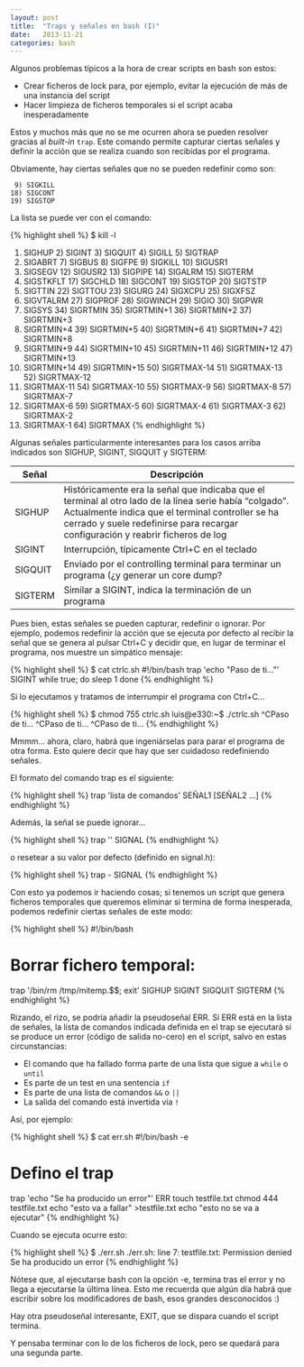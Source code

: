 ```yaml
---
layout: post
title:  "Traps y señales en bash (I)"
date:   2013-11-21
categories: bash
---
```


Algunos  problemas típicos a la hora de crear scripts en bash son estos:

* Crear ficheros de lock para, por ejemplo, evitar la ejecución de más de una instancia del script
* Hacer limpieza de ficheros temporales si el script acaba inesperadamente

Estos y muchos más que no se me ocurren ahora se pueden resolver gracias al *built-in* `trap`. Este comando permite capturar ciertas señales y definir la acción que se realiza cuando son recibidas por el programa.

Obviamente, hay ciertas señales que no se pueden redefinir como son:

```
 9) SIGKILL
18) SIGCONT
19) SIGSTOP
```

La lista se puede ver con el comando:

{% highlight shell %}
$ kill -l
 1) SIGHUP   2) SIGINT   3) SIGQUIT  4) SIGILL   5) SIGTRAP
 6) SIGABRT  7) SIGBUS   8) SIGFPE   9) SIGKILL 10) SIGUSR1
11) SIGSEGV 12) SIGUSR2 13) SIGPIPE 14) SIGALRM 15) SIGTERM
16) SIGSTKFLT   17) SIGCHLD 18) SIGCONT 19) SIGSTOP 20) SIGTSTP
21) SIGTTIN 22) SIGTTOU 23) SIGURG  24) SIGXCPU 25) SIGXFSZ
26) SIGVTALRM   27) SIGPROF 28) SIGWINCH    29) SIGIO   30) SIGPWR
31) SIGSYS  34) SIGRTMIN    35) SIGRTMIN+1  36) SIGRTMIN+2  37) SIGRTMIN+3
38) SIGRTMIN+4  39) SIGRTMIN+5  40) SIGRTMIN+6  41) SIGRTMIN+7  42) SIGRTMIN+8
43) SIGRTMIN+9  44) SIGRTMIN+10 45) SIGRTMIN+11 46) SIGRTMIN+12 47) SIGRTMIN+13
48) SIGRTMIN+14 49) SIGRTMIN+15 50) SIGRTMAX-14 51) SIGRTMAX-13 52) SIGRTMAX-12
53) SIGRTMAX-11 54) SIGRTMAX-10 55) SIGRTMAX-9  56) SIGRTMAX-8  57) SIGRTMAX-7
58) SIGRTMAX-6  59) SIGRTMAX-5  60) SIGRTMAX-4  61) SIGRTMAX-3  62) SIGRTMAX-2
63) SIGRTMAX-1  64) SIGRTMAX
{% endhighlight %}

Algunas señales particularmente interesantes para los casos arriba indicados son SIGHUP, SIGINT, SIGQUIT y SIGTERM:

Señal|Descripción
-----|-----------
SIGHUP|Históricamente era la señal que indicaba que el terminal al otro lado de la línea serie había “colgado”. Actualmente indica que el terminal controller se ha cerrado y suele redefinirse para recargar configuración y reabrir ficheros de log
SIGINT|Interrupción, típicamente Ctrl+C en el teclado
SIGQUIT|Enviado por el controlling terminal para terminar un programa (¿y generar un core dump?
SIGTERM|Similar a SIGINT, indica la terminación de un programa

Pues bien, estas señales se pueden capturar, redefinir o ignorar. Por ejemplo, podemos redefinir la acción que se ejecuta por defecto al recibir la señal que se genera al pulsar Ctrl+C  y decidir que, en lugar de terminar el programa, nos muestre un simpático mensaje:

{% highlight shell %}
$ cat ctrlc.sh
#!/bin/bash
trap 'echo "Paso de ti..."' SIGINT
while true; do
 sleep 1
done
{% endhighlight %}

Si lo ejecutamos y tratamos de interrumpir el programa con Ctrl+C...

{% highlight shell %}
$ chmod 755 ctrlc.sh
luis@e330:~$ ./ctrlc.sh
^CPaso de ti...
^CPaso de ti...
^CPaso de ti...
{% endhighlight %}

Mmmm... ahora, claro, habrá que ingeniárselas para parar el programa de otra forma. Esto quiere decir que hay que ser cuidadoso redefiniendo señales.

El formato del comando trap es el siguiente:

{% highlight shell %}
trap 'lista de comandos' SEÑAL1 [SEÑAL2 ...]
{% endhighlight %}

Además, la señal se puede ignorar...

{% highlight shell %}
trap '' SIGNAL
{% endhighlight %}

o resetear a su valor por defecto (definido en signal.h):

{% highlight shell %}
trap - SIGNAL
{% endhighlight %}

Con esto ya podemos ir haciendo cosas; si tenemos un script que genera ficheros temporales que queremos eliminar si termina de forma inesperada, podemos redefinir ciertas señales de este modo:


{% highlight shell %}
#!/bin/bash
#
# Borrar fichero temporal:
trap '/bin/rm /tmp/mitemp.$$; exit' SIGHUP SIGINT SIGQUIT SIGTERM
{% endhighlight %}

Rizando, el rizo, se podría añadir la pseudoseñal ERR. Si ERR está en la lista de señales, la lista de comandos indicada definida en el trap se ejecutará si se produce un error (código de salida no-cero) en el script, salvo en estas circunstancias:

* El comando que ha fallado forma parte de una lista que sigue a `while` o `until`
* Es parte de un test en una sentencia `if`
* Es parte de una lista de comandos `&&` o `||`
* La salida del comando está invertida via `!`

Así, por ejemplo:

{% highlight shell %}
$ cat err.sh
#!/bin/bash -e
# Defino el trap
trap 'echo "Se ha producido un error"' ERR
touch testfile.txt
chmod 444 testfile.txt
echo "esto va a fallar" >testfile.txt
echo "esto no se va a ejecutar"
{% endhighlight %}

Cuando se ejecuta ocurre esto:

{% highlight shell %}
$ ./err.sh
./err.sh: line 7: testfile.txt: Permission denied
Se ha producido un error
{% endhighlight %}

Nótese que, al ejecutarse bash con la opción -e, termina tras el error y no llega a ejecutarse la última línea. Esto me recuerda que algún día habrá que escribir sobre los modificadores de bash, esos grandes desconocidos :)

Hay otra pseudoseñal interesante, EXIT, que se dispara cuando el script termina.

Y pensaba terminar con lo de los ficheros de lock, pero se quedará para una segunda parte.
